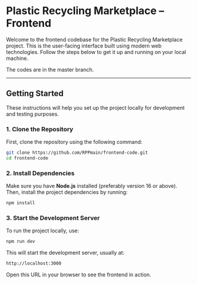 # Plastic Recycling Marketplace – Frontend

Welcome to the frontend codebase for the Plastic Recycling Marketplace project. This is the user-facing interface built using modern web technologies. Follow the steps below to get it up and running on your local machine. 

The codes are in the master branch.

---

## Getting Started

These instructions will help you set up the project locally for development and testing purposes.

### 1. Clone the Repository

First, clone the repository using the following command:

```bash
git clone https://github.com/RPPmain/frontend-code.git
cd frontend-code
```

### 2. Install Dependencies

Make sure you have **Node.js** installed (preferably version 16 or above). Then, install the project dependencies by running:

```bash
npm install
```

### 3. Start the Development Server

To run the project locally, use:
```bash
npm run dev
```
This will start the development server, usually at:
```bash
http://localhost:3000
```
Open this URL in your browser to see the frontend in action.


